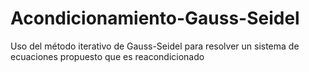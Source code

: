 # Acondicionamiento-Gauss-Seidel
Uso del método iterativo de Gauss-Seidel para resolver un sistema de ecuaciones propuesto que es reacondicionado
